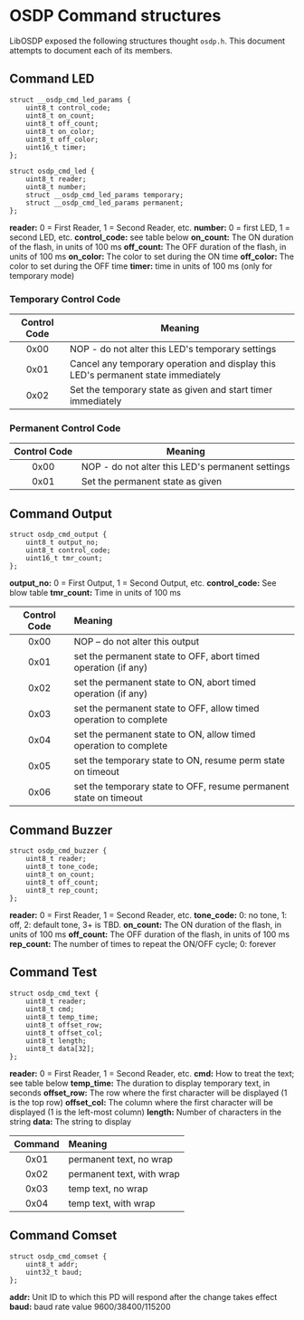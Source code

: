 # OSDP Command structures

LibOSDP exposed the following structures thought `osdp.h`. This document attempts
to document each of its members.

## Command LED

```
struct __osdp_cmd_led_params {
    uint8_t control_code;
    uint8_t on_count;
    uint8_t off_count;
    uint8_t on_color;
    uint8_t off_color;
    uint16_t timer;
};

struct osdp_cmd_led {
    uint8_t reader;
    uint8_t number;
    struct __osdp_cmd_led_params temporary;
    struct __osdp_cmd_led_params permanent;
};
```

**reader:** 0 = First Reader, 1 = Second Reader, etc.
**number:** 0 = first LED, 1 = second LED, etc.
**control_code:** see table below
**on_count:** The ON duration of the flash, in units of 100 ms
**off_count:** The OFF duration of the flash, in units of 100 ms
**on_color:** The color to set during the ON time
**off_color:** The color to set during the OFF time
**timer:** time in units of 100 ms (only for temporary mode)

### Temporary Control Code

| Control Code | Meaning                                                                              |
|:------------:|--------------------------------------------------------------------------------------|
| 0x00         | NOP - do not alter this LED's temporary settings                                     |
| 0x01         | Cancel any temporary operation and display this LED's permanent state immediately    |
| 0x02         | Set the temporary state as given and start timer immediately                         |

### Permanent Control Code

| Control Code | Meaning                                                                              |
|:------------:|--------------------------------------------------------------------------------------|
| 0x00         | NOP - do not alter this LED's permanent settings                                     |
| 0x01         | Set the permanent state as given                                                     |


## Command Output

```
struct osdp_cmd_output {
    uint8_t output_no;
    uint8_t control_code;
    uint16_t tmr_count;
};
```

**output_no:** 0 = First Output, 1 = Second Output, etc.
**control_code:** See blow table
**tmr_count:** Time in units of 100 ms

| Control Code | Meaning                                                            |
|:------------:|:-------------------------------------------------------------------|
| 0x00         | NOP – do not alter this output                                     |
| 0x01         | set the permanent state to OFF, abort timed operation (if any)     |
| 0x02         | set the permanent state to ON, abort timed operation (if any)      |
| 0x03         | set the permanent state to OFF, allow timed operation to complete  |
| 0x04         | set the permanent state to ON, allow timed operation to complete   |
| 0x05         | set the temporary state to ON, resume perm state on timeout        |
| 0x06         | set the temporary state to OFF, resume permanent state on timeout  |

## Command Buzzer

```
struct osdp_cmd_buzzer {
    uint8_t reader;
    uint8_t tone_code;
    uint8_t on_count;
    uint8_t off_count;
    uint8_t rep_count;
};
```

**reader:** 0 = First Reader, 1 = Second Reader, etc.
**tone_code:** 0: no tone, 1: off, 2: default tone, 3+ is TBD.
**on_count:** The ON duration of the flash, in units of 100 ms
**off_count:** The OFF duration of the flash, in units of 100 ms
**rep_count:** The number of times to repeat the ON/OFF cycle; 0: forever

## Command Test

```
struct osdp_cmd_text {
    uint8_t reader;
    uint8_t cmd;
    uint8_t temp_time;
    uint8_t offset_row;
    uint8_t offset_col;
    uint8_t length;
    uint8_t data[32];
};
```

**reader:** 0 = First Reader, 1 = Second Reader, etc.
**cmd:** How to treat the text; see table below
**temp_time:** The duration to display temporary text, in seconds
**offset_row:** The row where the first character will be displayed (1 is the top row)
**offset_col:** The column where the first character will be displayed (1 is the left-most column)
**length:** Number of characters in the string
**data:** The string to display

| Command | Meaning                     |
|:-------:|:----------------------------|
| 0x01    | permanent text, no wrap     |
| 0x02    | permanent text, with wrap   |
| 0x03    | temp text, no wrap          |
| 0x04    | temp text, with wrap        |

## Command Comset

```
struct osdp_cmd_comset {
    uint8_t addr;
    uint32_t baud;
};
```

**addr:** Unit ID to which this PD will respond after the change takes effect
**baud:** baud rate value 9600/38400/115200
